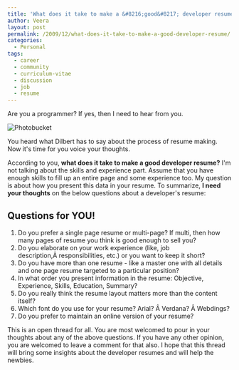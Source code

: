 ```yaml
---
title: 'What does it take to make a &#8216;good&#8217; developer resume?'
author: Veera
layout: post
permalink: /2009/12/what-does-it-take-to-make-a-good-developer-resume/
categories:
  - Personal
tags:
  - career
  - community
  - curriculum-vitae
  - discussion
  - job
  - resume
---
```


Are you a programmer? If yes, then I need to hear from you.

![Photobucket][1]

 [1]: http://i187.photobucket.com/albums/x201/talktoveera/dilbert-resume.png

You heard what Dilbert has to say about the process of resume making. Now it's time for you voice your thoughts.

According to you, **what does it take to make a good developer resume?** I'm not talking about the skills and experience part. Assume that you have enough skills to fill up an entire page and some experience too. My question is about how you present this data in your resume. To summarize, **I need your thoughts** on the below questions about a developer's resume:

## Questions for YOU!

1.  Do you prefer a single page resume or multi-page? If multi, then how many pages of resume you think is good enough to sell you?
2.  Do you elaborate on your work experience (like, job description,Â responsibilities, etc.) or you want to keep it short?
3.  Do you have more than one resume - like a master one with all details and one page resume targeted to a particular position?
4.  In what order you present information in the resume: Objective, Experience, Skills, Education, Summary?
5.  Do you really think the resume layout matters more than the content itself?
6.  Which font do you use for your resume? Arial? Â Verdana? Â Webdings?
7.  Do you prefer to maintain an online version of your resume?

This is an open thread for all. You are most welcomed to pour in your thoughts about any of the above questions. If you have any other opinion, you are welcomed to leave a comment for that also. I hope that this thread will bring some insights about the developer resumes and will help the newbies.